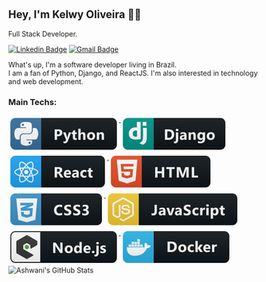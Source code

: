 ## Hey, I'm Kelwy Oliveira 👋🏽

Full Stack Developer.

[![Linkedin Badge](https://img.shields.io/badge/-Kelwy%20Oliveira-4682B4?style=flat-square&logo=Linkedin&logoColor=white&link=https://www.linkedin.com/in/kelwyoliveira/)](https://www.linkedin.com/in/kelwyoliveira/) 
[![Gmail Badge](https://img.shields.io/badge/-kelwyduarte@gmail.com-4682B4?style=flat-square&logo=Gmail&logoColor=white&link=mailto:kelwyduarte@gmail.com)](mailto:kelwyduarte@gmail.com)

What's up, I'm a software developer living in Brazil.</br>
I am a fan of Python, Django, and ReactJS. I'm also interested in technology and web development.

### Main Techs: 

<a href="#">
    <img src="svg/dev/python.svg" alt="python" style="vertical-align:top; margin:6px 4px; pointer-events: none; cursor: default;">
</a> 
<a href="#">
    <img src="svg/dev/django.svg" alt="django" style="vertical-align:top; margin:6px 4px; pointer-events: none; cursor: default;">
</a>
<a href="#">
    <img src="svg/dev/react.svg" alt="react" style="vertical-align:top; margin:6px 4px; pointer-events: none; cursor: default;">
</a> 
<a href="#">
    <img src="svg/dev/html.svg" alt="html" style="vertical-align:top; margin:6px 4px; pointer-events: none; cursor: default;">
</a>
</br>
<a href="#">
    <img src="svg/dev/css3.svg" alt="css" style="vertical-align:top; margin:6px 4px; pointer-events: none; cursor: default;">
</a>  
<a href="#">
    <img src="svg/dev/js.svg" alt="js" style="vertical-align:top; margin:6px 4px; pointer-events: none; cursor: default;">
</a>    
<a href="#">
    <img src="svg/dev/nodejs_larger.svg" alt="nodejs" style="vertical-align:top; margin:6px 4px; pointer-events: none; cursor: default;">
</a>   
<a href="#">
    <img src="svg/dev/docker.svg" alt="docker" style="vertical-align:top; margin:6px 4px">
</a>        
</br>
<img src="https://github-readme-stats.vercel.app/api?username=kelwys&&show_icons=true&theme=radical&line_height=27&v=5" alt="Ashwani's GitHub Stats" />
